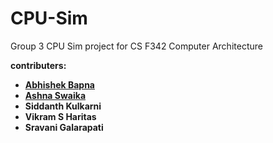 # CPU-Sim
Group 3
CPU Sim project for CS F342 Computer Architecture

<b>contributers:
<ul>
<li><a href="https://github.com/LuciFR1809" target="_blank">Abhishek Bapna</a></li>  
  <li><a href="https://github.com/ash9swaika" target="_blank">Ashna Swaika</a></li>  
  <li>Siddanth Kulkarni</li>  
  <li>Vikram S Haritas</li>  
  <li>Sravani Galarapati</li>  
</ul></b>
